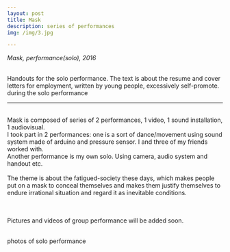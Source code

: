```yaml
---
layout: post
title: Mask
description: series of performances
img: /img/3.jpg

---
```


<i>Mask, performance(solo), 2016</i>


<div class="img_row">
	<img class="col one" src="{{ site.baseurl }}/img/31.jpg" alt="" title="example image"/>
	<img class="col one" src="{{ site.baseurl }}/img/32.jpg" alt="" title="example image"/>
	<img class="col one" src="{{ site.baseurl }}/img/33.jpg" alt="" title="example image"/>
</div>
<div class="col three caption">
	Handouts for the solo performance. The text is about the resume and cover letters for employment, written by young people, excessively self-promote.
</div>
<div class="img_row">
	<img class="col three" src="{{ site.baseurl }}/img/35.jpg" alt="" title="example image"/>
</div>
<div class="col three caption">
	during the solo performance
</div>

***

<br/>
Mask is composed of series of 2 performances, 1 video, 1 sound installation, 1 audiovisual. <br/>
I took part in 2 performances: one is a sort of dance/movement using sound system made of arduino and pressure sensor. I and three of my friends worked with.<br/>
Another performance is my own solo. Using camera, audio system and handout etc. <br/><br/>
The theme is about the fatigued-society these days, which makes people put on a mask to conceal themselves and makes them justify themselves to endure irrational situation and regard it as inevitable conditions.

<br/><br/>
Pictures and videos of group performance will be added soon.

<div class="img_row">
	<img class="col two" src="{{ site.baseurl }}/img/36.jpg" alt="" title="example image"/>
	<img class="col one" src="{{ site.baseurl }}/img/37.jpg" alt="" title="example image"/>
</div>
<div class="col three caption">
	photos of solo performance
</div>


<br/><br/><br/>
